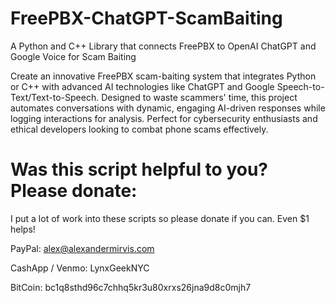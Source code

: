# FreePBX-ChatGPT-ScamBaiting
A Python and C++ Library that connects FreePBX to OpenAI ChatGPT and Google Voice for Scam Baiting

Create an innovative FreePBX scam-baiting system that integrates Python or C++ with advanced AI technologies like ChatGPT and Google Speech-to-Text/Text-to-Speech. Designed to waste scammers' time, this project automates conversations with dynamic, engaging AI-driven responses while logging interactions for analysis. Perfect for cybersecurity enthusiasts and ethical developers looking to combat phone scams effectively.

# Was this script helpful to you? Please donate:

I put a lot of work into these scripts so please donate if you can. Even $1 helps!

PayPal: alex@alexandermirvis.com

CashApp / Venmo: LynxGeekNYC

BitCoin: bc1q8sthd96c7chhq5kr3u80xrxs26jna9d8c0mjh7
